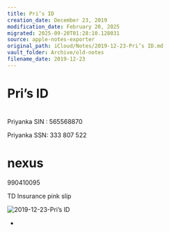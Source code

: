 ```yaml
---
title: Pri’s ID
creation_date: December 23, 2019
modification_date: February 20, 2025
migrated: 2025-09-20T01:28:10.128031
source: apple-notes-exporter
original_path: iCloud/Notes/2019-12-23-Pri’s ID.md
vault_folder: Archive/old-notes
filename_date: 2019-12-23
---
```



# Pri’s ID 
# 

Priyanka SIN : 565568870

Priyanka SSN: 333 807 522

# nexus
990410095

TD Insurance pink slip

![2019-12-23-Pri’s ID](images/2019-12-23-Pri’s%20ID.png)

* 

